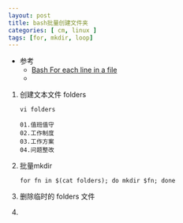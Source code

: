 ```yaml
---
layout: post
title: bash批量创建文件夹
categories: [ cm, linux ]
tags: [for, mkdir, loop]
---
```


* 参考
  * [Bash For each line in a file](https://linuxhint.com/bash_for_each_line/)
  * []()


1. 创建文本文件 folders

    `vi folders`
    
    ~~~
    01.值班值守
    02.工作制度
    03.工作方案
    04.问题整改
    ~~~

1. 批量mkdir
    ~~~ shell
    for fn in $(cat folders); do mkdir $fn; done
    ~~~


1. 删除临时的 folders 文件
1. 





